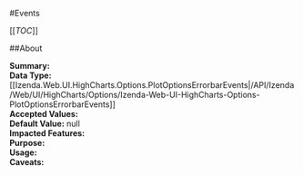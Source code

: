 #Events

[[_TOC_]]

##About

**Summary:**   
**Data Type:** [[Izenda.Web.UI.HighCharts.Options.PlotOptionsErrorbarEvents|/API/Izenda/Web/UI/HighCharts/Options/Izenda-Web-UI-HighCharts-Options-PlotOptionsErrorbarEvents]]  
**Accepted Values:**   
**Default Value:** null  
**Impacted Features:**   
**Purpose:**   
**Usage:**   
**Caveats:**   

